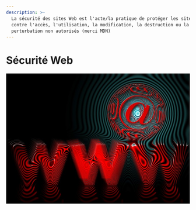 ```yaml
---
description: >-
  La sécurité des sites Web est l'acte/la pratique de protéger les sites web
  contre l'accès, l'utilisation, la modification, la destruction ou la
  perturbation non autorisés (merci MDN)
---
```


# Sécurité Web

![](../.gitbook/assets/720ccd0b06f56f07cf2316b6f33ceb6b.jpg)

